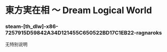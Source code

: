 # 東方実在相 ～ Dream Logical World

### steam-[th_dlw]-x86-7257915D59842A34D121455C650522BD17C1EB22-ragnaroks
无特别说明